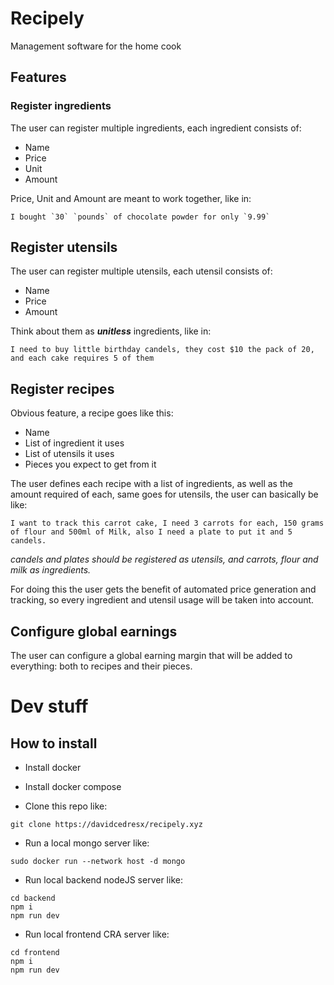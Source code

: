 # Recipely

Management software for the home cook

## Features

### Register ingredients

The user can register multiple ingredients, each ingredient consists of:

- Name
- Price
- Unit
- Amount

Price, Unit and Amount are meant to work together, like in:

    I bought `30` `pounds` of chocolate powder for only `9.99`

## Register utensils

The user can register multiple utensils, each utensil consists of:

- Name
- Price
- Amount

Think about them as **_unitless_** ingredients, like in:

    I need to buy little birthday candels, they cost $10 the pack of 20, and each cake requires 5 of them

## Register recipes

Obvious feature, a recipe goes like this:

- Name
- List of ingredient it uses
- List of utensils it uses
- Pieces you expect to get from it

The user defines each recipe with a list of ingredients, as well as the amount required of each,
same goes for utensils, the user can basically be like:

    I want to track this carrot cake, I need 3 carrots for each, 150 grams of flour and 500ml of Milk, also I need a plate to put it and 5 candels.

_candels and plates should be registered as utensils, and carrots, flour and milk as ingredients._

For doing this the user gets the benefit of automated price generation and tracking, so every ingredient and utensil usage will be taken into account.

## Configure global earnings

The user can configure a global earning margin that will be added to everything: both to recipes and their pieces.

# Dev stuff

## How to install

- Install docker

- Install docker compose

- Clone this repo like:

```
git clone https://davidcedresx/recipely.xyz
```

- Run a local mongo server like:

```
sudo docker run --network host -d mongo
```

- Run local backend nodeJS server like:

```
cd backend
npm i
npm run dev
```

- Run local frontend CRA server like:

```
cd frontend
npm i
npm run dev
```
